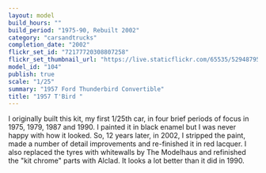 ```yaml
---
layout: model
build_hours: ""
build_period: "1975-90, Rebuilt 2002"
category: "carsandtrucks"
completion_date: "2002"
flickr_set_id: "72177720308807258"
flickr_set_thumbnail_url: "https://live.staticflickr.com/65535/52948795075_e368b3f827_m.jpg"
model_id: "104"
publish: true
scale: "1/25"
summary: "1957 Ford Thunderbird Convertible"
title: "1957 T'Bird "
---
```


I originally built this kit, my first 1/25th car, in four brief periods of focus in 1975, 1979, 1987 and 1990. I painted it in black enamel but I was never happy with how it looked. So, 12 years later, in 2002, I stripped the paint, made a number of detail improvements and re-finished it in red lacquer. I also replaced the tyres with whitewalls by The Modelhaus and refinished the &quot;kit chrome&quot; parts with Alclad. It looks a lot better than it did in 1990.
